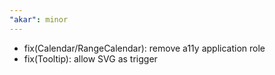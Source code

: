 ```yaml
---
"akar": minor
---
```


- fix(Calendar/RangeCalendar): remove a11y application role
- fix(Tooltip): allow SVG as trigger
